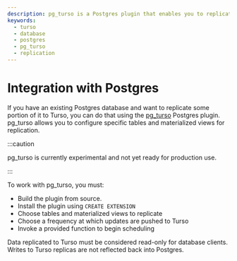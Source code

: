 ```yaml
---
description: pg_turso is a Postgres plugin that enables you to replicate data to Turso.
keywords:
  - turso
  - database
  - postgres
  - pg_turso
  - replication
---
```


# Integration with Postgres

If you have an existing Postgres database and want to replicate some portion of
it to Turso, you can do that using the [pg_turso] Postgres plugin. pg_turso
allows you to configure specific tables and materialized views for replication.

:::caution

pg_turso is currently experimental and not yet ready for production use.

:::

To work with pg_turso, you must:

- Build the plugin from source.
- Install the plugin using `CREATE EXTENSION`
- Choose tables and materialized views to replicate
- Choose a frequency at which updates are pushed to Turso
- Invoke a provided function to begin scheduling

Data replicated to Turso must be considered read-only for database clients.
Writes to Turso replicas are not reflected back into Postgres.


[pg_turso]: https://github.com/turso-extended/pg_turso/
